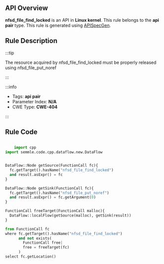 ---
---


## API Overview
**nfsd_file_find_locked** is an API in **Linux kernel**. This rule belongs to the **api pair** type. This rule is generated using [APISpecGen](../../tools/APISpecGen).
## Rule Description

:::tip

The resource acquired by nfsd_file_find_locked must be properly released using nfsd_file_put_noref

:::

:::info

- Tags: **api pair**
- Parameter Index: **N/A**
- CWE Type: **CWE-404**

:::

## Rule Code
```python

    import cpp
import semmle.code.cpp.dataflow.new.DataFlow


DataFlow::Node getSource(FunctionCall fc){
  fc.getTarget().hasName("nfsd_file_find_locked")
  and result.asExpr() = fc
}

DataFlow::Node getSink(FunctionCall fc){
  fc.getTarget().hasName("nfsd_file_put_noref")
  and result.asExpr() = fc.getArgument(0)
}

FunctionCall freeTarget(FunctionCall malloc){
  DataFlow::localFlow(getSource(malloc), getSink(result))
}

from FunctionCall fc
where fc.getTarget().hasName("nfsd_file_find_locked")
      and not exists(
        FunctionCall free| 
        free = freeTarget(fc)
      )
select fc.getLocation()

    
```